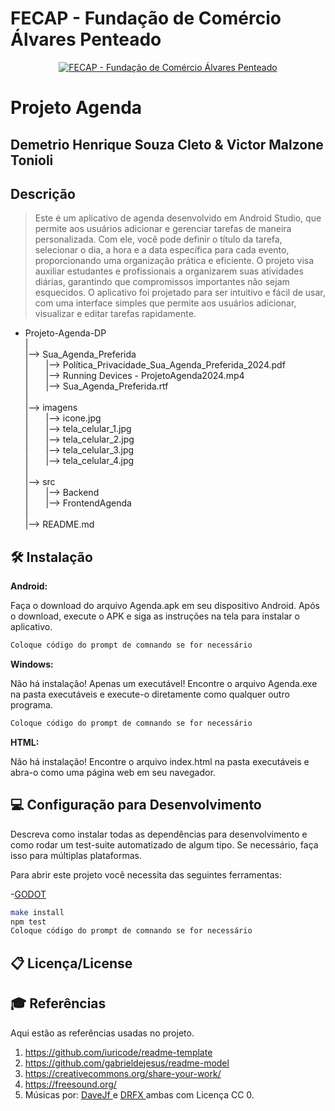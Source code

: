 # FECAP - Fundação de Comércio Álvares Penteado

<p align="center">
<a href= "https://www.fecap.br/"><img src="https://encrypted-tbn0.gstatic.com/images?q=tbn:ANd9GcRhZPrRa89Kma0ZZogxm0pi-tCn_TLKeHGVxywp-LXAFGR3B1DPouAJYHgKZGV0XTEf4AE&usqp=CAU" alt="FECAP - Fundação de Comércio Álvares Penteado" border="0"></a>
</p>

# Projeto Agenda

## Demetrio Henrique Souza Cleto  &  Victor Malzone Tonioli

## Descrição
> Este é um aplicativo de agenda desenvolvido em Android Studio, que permite aos usuários adicionar e gerenciar tarefas de maneira personalizada. Com ele, você pode definir o título da tarefa, selecionar o dia, a hora e a data específica para cada evento, proporcionando uma organização prática e eficiente. O projeto visa auxiliar estudantes e profissionais a organizarem suas atividades diárias, garantindo que compromissos importantes não sejam esquecidos.
O aplicativo foi projetado para ser intuitivo e fácil de usar, com uma interface simples que permite aos usuários adicionar, visualizar e editar tarefas rapidamente.


- Projeto-Agenda-DP<br>
|<br>
|--> Sua_Agenda_Preferida<br>
|  |--> Política_Privacidade_Sua_Agenda_Preferida_2024.pdf<br>
|  |--> Running Devices - ProjetoAgenda2024.mp4<br>
|  |--> Sua_Agenda_Preferida.rtf<br>
|<br>
|--> imagens<br>
|  |--> icone.jpg<br>
|  |--> tela_celular_1.jpg<br>
|  |--> tela_celular_2.jpg<br>
|  |--> tela_celular_3.jpg<br>
|  |--> tela_celular_4.jpg<br>
|<br>
|--> src<br>
|  |--> Backend<br>
|  |--> FrontendAgenda<br>
|<br>
|--> README.md<br>

## 🛠 Instalação

<b>Android:</b>

Faça o download do arquivo Agenda.apk em seu dispositivo Android. 
Após o download, execute o APK e siga as instruções na tela para instalar o aplicativo.

```sh
Coloque código do prompt de comnando se for necessário
```

<b>Windows:</b>

Não há instalação! Apenas um executável! 
Encontre o arquivo Agenda.exe na pasta executáveis e execute-o diretamente como qualquer outro programa.

```sh
Coloque código do prompt de comnando se for necessário
```

<b>HTML:</b>

Não há instalação! 
Encontre o arquivo index.html na pasta executáveis e abra-o como uma página web em seu navegador.

## 💻 Configuração para Desenvolvimento

Descreva como instalar todas as dependências para desenvolvimento e como rodar um test-suite automatizado de algum tipo. Se necessário, faça isso para múltiplas plataformas.

Para abrir este projeto você necessita das seguintes ferramentas:

-<a href="https://godotengine.org/download">GODOT</a>

```sh
make install
npm test
Coloque código do prompt de comnando se for necessário
```

## 📋 Licença/License


## 🎓 Referências

Aqui estão as referências usadas no projeto.

1. <https://github.com/iuricode/readme-template>
2. <https://github.com/gabrieldejesus/readme-model>
3. <https://creativecommons.org/share-your-work/>
4. <https://freesound.org/>
5. Músicas por: <a href="https://freesound.org/people/DaveJf/sounds/616544/"> DaveJf </a> e <a href="https://freesound.org/people/DRFX/sounds/338986/"> DRFX </a> ambas com Licença CC 0.
